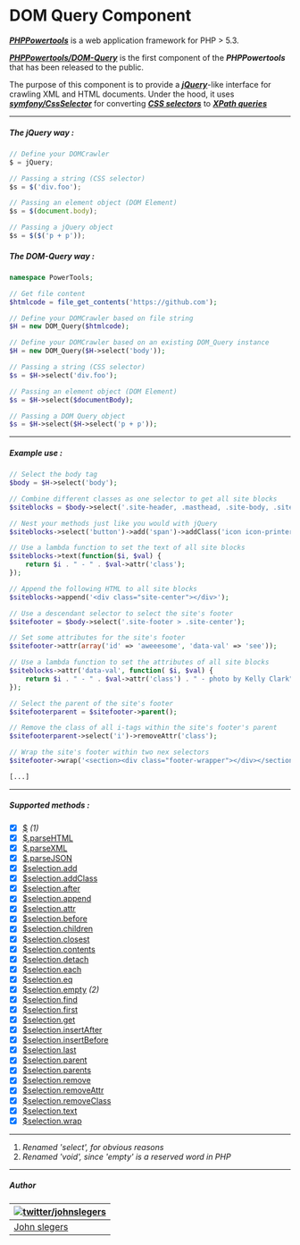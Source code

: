 # DOM Query Component

***[PHPPowertools](https://github.com/PHPPowertools)*** is a web application framework for PHP > 5.3.

***[PHPPowertools/DOM-Query](https://github.com/PHPPowertools/DOM-Query)*** is the first component of the ***PHPPowertools*** that has been released to the public.

The purpose of this component is to provide a ***[jQuery](http://jquery.com/)***-like interface for crawling XML and HTML documents. Under the hood, it uses ***[symfony/CssSelector](https://github.com/symfony/CssSelector)*** for converting ***[CSS selectors](http://www.w3.org/TR/CSS/)*** to ***[XPath queries](http://www.w3.org/TR/xpath/)***

-----

##### The jQuery way :
```js
// Define your DOMCrawler
$ = jQuery;

// Passing a string (CSS selector)
$s = $('div.foo');

// Passing an element object (DOM Element)
$s = $(document.body);

// Passing a jQuery object
$s = $($('p + p'));
```
##### The DOM-Query way :
```php
namespace PowerTools;

// Get file content
$htmlcode = file_get_contents('https://github.com');

// Define your DOMCrawler based on file string
$H = new DOM_Query($htmlcode);

// Define your DOMCrawler based on an existing DOM_Query instance
$H = new DOM_Query($H->select('body'));

// Passing a string (CSS selector)
$s = $H->select('div.foo');

// Passing an element object (DOM Element)
$s = $H->select($documentBody);

// Passing a DOM Query object
$s = $H->select($H->select('p + p'));
```
-----

##### Example use :

```php
// Select the body tag
$body = $H->select('body');

// Combine different classes as one selector to get all site blocks
$siteblocks = $body->select('.site-header, .masthead, .site-body, .site-footer');

// Nest your methods just like you would with jQuery
$siteblocks->select('button')->add('span')->addClass('icon icon-printer');

// Use a lambda function to set the text of all site blocks
$siteblocks->text(function($i, $val) {
    return $i . " - " . $val->attr('class');
});

// Append the following HTML to all site blocks
$siteblocks->append('<div class="site-center"></div>');

// Use a descendant selector to select the site's footer
$sitefooter = $body->select('.site-footer > .site-center');

// Set some attributes for the site's footer
$sitefooter->attr(array('id' => 'aweeesome', 'data-val' => 'see'));

// Use a lambda function to set the attributes of all site blocks
$siteblocks->attr('data-val', function( $i, $val) {
    return $i . " - " . $val->attr('class') . " - photo by Kelly Clark";
});

// Select the parent of the site's footer
$sitefooterparent = $sitefooter->parent();

// Remove the class of all i-tags within the site's footer's parent
$sitefooterparent->select('i')->removeAttr('class');

// Wrap the site's footer within two nex selectors
$sitefooter->wrap('<section><div class="footer-wrapper"></div></section>');

[...]
```

-----

##### Supported methods :

- [x] [$](http://api.jquery.com/jQuery/) *(1)*
- [x] [$.parseHTML](http://api.jquery.com/jQuery.parseHTML/)
- [x] [$.parseXML](http://api.jquery.com/jQuery.parseXML/)
- [x] [$.parseJSON](http://api.jquery.com/jQuery.parseJSON/)
- [x] [$selection.add](http://api.jquery.com/add/)
- [x] [$selection.addClass](http://api.jquery.com/addClass/)
- [x] [$selection.after](http://api.jquery.com/after/)
- [x] [$selection.append](http://api.jquery.com/append/)
- [x] [$selection.attr](http://api.jquery.com/attr/)
- [x] [$selection.before](http://api.jquery.com/before/)
- [x] [$selection.children](http://api.jquery.com/children/)
- [x] [$selection.closest](http://api.jquery.com/closest/)
- [x] [$selection.contents](http://api.jquery.com/contents/)
- [x] [$selection.detach](http://api.jquery.com/detach/)
- [x] [$selection.each](http://api.jquery.com/each/)
- [x] [$selection.eq](http://api.jquery.com/eq/)
- [x] [$selection.empty](http://api.jquery.com/empty/) *(2)*
- [x] [$selection.find](http://api.jquery.com/find/)
- [x] [$selection.first](http://api.jquery.com/first/)
- [x] [$selection.get](http://api.jquery.com/get/)
- [x] [$selection.insertAfter](http://api.jquery.com/insertAfter/)
- [x] [$selection.insertBefore](http://api.jquery.com/insertBefore/)
- [x] [$selection.last](http://api.jquery.com/last/)
- [x] [$selection.parent](http://api.jquery.com/parent/)
- [x] [$selection.parents](http://api.jquery.com/parents/)
- [x] [$selection.remove](http://api.jquery.com/remove/)
- [x] [$selection.removeAttr](http://api.jquery.com/removeAttr/)
- [x] [$selection.removeClass](http://api.jquery.com/removeClass/)
- [x] [$selection.text](http://api.jquery.com/text/)
- [x] [$selection.wrap](http://api.jquery.com/wrap/)

-----

1. *Renamed 'select', for obvious reasons*
2. *Renamed 'void', since 'empty' is a reserved word in PHP*

-----

##### Author

| [![twitter/johnslegers](https://en.gravatar.com/avatar/bf4cc94221382810233575862875e687?s=70)](http://twitter.com/johnslegers "Follow @johnslegers on Twitter") |
|---|
| [John slegers](http://www.johnslegers.com/) |

